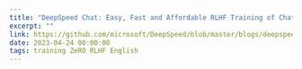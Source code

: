 ```yaml
---
title: "DeepSpeed Chat: Easy, Fast and Affordable RLHF Training of ChatGPT-like Models at All Scales"
excerpt: ""
link: https://github.com/microsoft/DeepSpeed/blob/master/blogs/deepspeed-chat/README.md
date: 2023-04-24 00:00:00
tags: training ZeRO RLHF English
---
```

